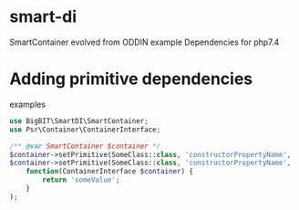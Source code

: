 # smart-di
SmartContainer evolved from ODDIN example
Dependencies for php7.4

# Adding primitive dependencies
examples
```php
use BigBIT\SmartDI\SmartContainer;
use Psr\Container\ContainerInterface;

/** @var SmartContainer $container */
$container->setPrimitive(SomeClass::class, 'constructorPropertyName', 'someValue');
$container->setPrimitive(SomeClass::class, 'constructorPropertyName', 
    function(ContainerInterface $container) { 
        return 'someValue'; 
    }
);
``` 

